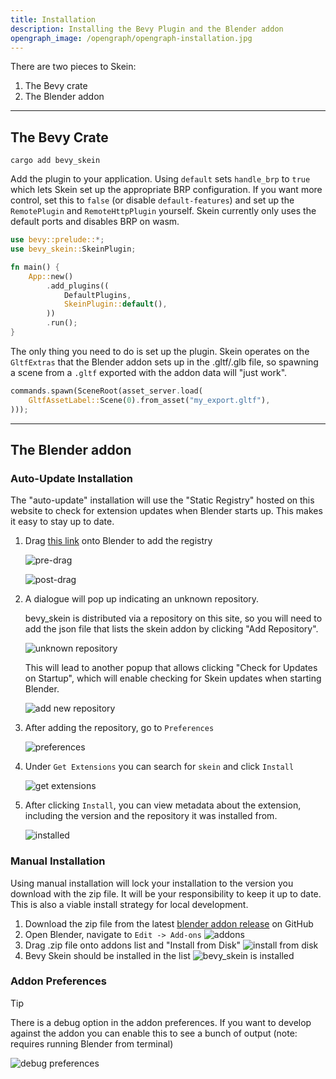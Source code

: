 ```yaml
---
title: Installation
description: Installing the Bevy Plugin and the Blender addon
opengraph_image: /opengraph/opengraph-installation.jpg
---
```


There are two pieces to Skein:

1. The Bevy crate
2. The Blender addon

---

## The Bevy Crate

```shell
cargo add bevy_skein
```

Add the plugin to your application. Using `default` sets `handle_brp` to `true` which lets Skein set up the appropriate BRP configuration.
If you want more control, set this to `false` (or disable `default-features`) and set up the `RemotePlugin` and `RemoteHttpPlugin` yourself.
Skein currently only uses the default ports and disables BRP on wasm.

```rust
use bevy::prelude::*;
use bevy_skein::SkeinPlugin;

fn main() {
    App::new()
        .add_plugins((
            DefaultPlugins,
            SkeinPlugin::default(),
        ))
        .run();
}
```

The only thing you need to do is set up the plugin.
Skein operates on the `GltfExtras` that the Blender addon sets up in the .gltf/.glb file, so spawning a scene from a `.gltf` exported with the addon data will "just work".

```rust
commands.spawn(SceneRoot(asset_server.load(
    GltfAssetLabel::Scene(0).from_asset("my_export.gltf"),
)));
```

---

## The Blender addon

### Auto-Update Installation

The "auto-update" installation will use the "Static Registry" hosted on this website to check for extension updates when Blender starts up. This makes it easy to stay up to date.

1. Drag [this link](/releases/bevy_skein-0.1.10.zip?repository=.%2Findex.json) onto Blender to add the registry

   ![pre-drag](/images/introduction/pre-drag-installation.avif)

   ![post-drag](/images/introduction/post-drag-installation.avif)

1. A dialogue will pop up indicating an unknown repository.

   bevy_skein is distributed via a repository on this site, so you will need to add the json file that lists the skein addon by clicking "Add Repository".

   ![unknown repository](/images/introduction/add-extension.avif)

   This will lead to another popup that allows clicking "Check for Updates on Startup", which will enable checking for Skein updates when starting Blender.

   ![add new repository](/images/introduction/add-new-repository.avif)

1. After adding the repository, go to `Preferences`

   ![preferences](/images/introduction/preferences.avif)

1. Under `Get Extensions` you can search for `skein` and click `Install`

   ![get extensions](/images/introduction/get-extensions.avif)

1. After clicking `Install`, you can view metadata about the extension, including the version and the repository it was installed from.

   ![installed](/images/introduction/installed.avif)

### Manual Installation

Using manual installation will lock your installation to the version you download with the zip file.
It will be your responsibility to keep it up to date.
This is also a viable install strategy for local development.

1. Download the zip file from the latest [blender addon release](https://github.com/rust-adventure/skein/releases) on GitHub
2. Open Blender, navigate to `Edit -> Add-ons`
   ![addons](/images/docs/installation/addons.avif)
3. Drag .zip file onto addons list and "Install from Disk"
   ![install from disk](/images/docs/installation/install-addon.avif)
4. Bevy Skein should be installed in the list
   ![bevy_skein is installed](/images/docs/installation/bevy-skein-installed.avif)

### Addon Preferences

> [!Tip]
>
> There is a debug option in the addon preferences. If you want to develop against the addon you can enable this to see a bunch of output (note: requires running Blender from terminal)

![debug preferences](/images/docs/installation/debug-preferences.avif)
